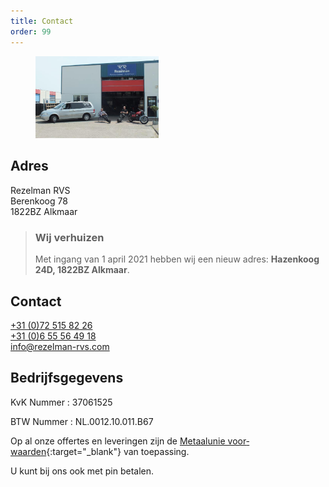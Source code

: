 ```yaml
---
title: Contact
order: 99
---
```


<aside style="width: 55%;">
  <figure>
    <img src="/assets/berenkoog78.jpg" />
  </figure>
</aside>

## Adres

<span itemprop="name">Rezelman RVS</span><br>
<span itemprop="address" itemscope="" itemtype="http://data-vocabulary.org/Address">
<span itemprop="street-address">Berenkoog 78</span><br>
<span class="nobr">
<span itemprop="postal-code">1822BZ</span> <span itemprop="locality">Alkmaar</span></span>
</span>

> ### Wij verhuizen
> Met ingang van 1 april 2021 hebben wij een nieuw adres: **Hazenkoog 24D, 1822BZ Alkmaar**.

## Contact

<a href="tel:+31725158226"><span itemprop="tel">+31 (0)72 515 82 26</span></a><br>
<a href="tel:+31655564918"><span itemprop="tel">+31 (0)6 55 56 49 18</span></a><br>
<a href="mailto:info@rezelman-rvs.com">info@rezelman-rvs.com</a>

## Bedrijfsgegevens

KvK Nummer
: 37061525

BTW Nummer
: NL.0012.10.011.B67

Op al onze offertes en leveringen zijn de
[Metaal­unie voor­waarden](https://metaalunie.nl/Actueel/Metaalunie-voorwaarden){:target="\_blank"} van toepassing.

U kunt bij ons ook met pin betalen.
